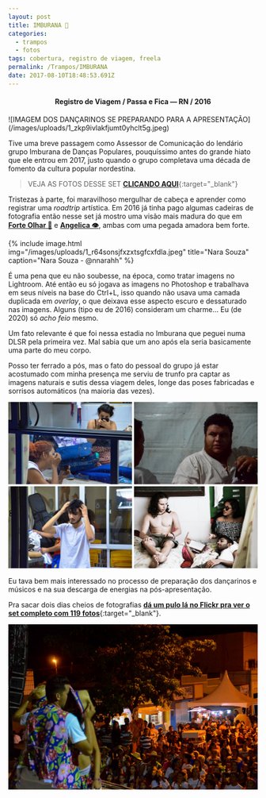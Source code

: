 ```yaml
---
layout: post
title: IMBURANA 💃
categories:
  - trampos
  - fotos
tags: cobertura, registro de viagem, freela
permalink: /Trampos/IMBURANA
date: 2017-08-10T18:48:53.691Z
---
```


<h4><p style="text-align:center"><strong>Registro de Viagem / Passa e Fica — RN / 2016</strong></p></h4>
![IMAGEM DOS DANÇARINOS SE PREPARANDO PARA A APRESENTAÇÃO](/images/uploads/1_zkp9ivlakfjumt0yhclt5g.jpeg)

Tive uma breve passagem como Assessor de Comunicação do lendário grupo Imburana de Danças Populares, pouquíssimo antes do grande hiato que ele entrou em 2017, justo quando o grupo completava uma década de fomento da cultura popular nordestina.

> VEJA AS FOTOS DESSE SET [**CLICANDO AQUI**](https://flic.kr/s/aHskE4Xpqm){:target="_blank"}

Tristezas à parte, foi maravilhoso mergulhar de cabeça e aprender como registrar uma *roadtrip* artística. Em 2016 já tinha pago algumas cadeiras de fotografia então nesse set já mostro uma visão mais madura do que em **[Forte Olhar 🏰](/Fotos/ForteOlhar)** e **[Angelica 👁](/Fotos/Angelica)**, ambas com uma pegada amadora bem forte.

{% include image.html
            img="/images/uploads/1_r64sonsjfxzxtsgfcxfdla.jpeg"
            title="Nara Souza"
            caption="Nara Souza - @nnarahh"
%}

É uma pena que eu não soubesse, na época, como tratar imagens no Lightroom. Até então eu só jogava as imagens no Photoshop e trabalhava em seus níveis na base do Ctrl+L, isso quando não usava uma camada duplicada em *overlay*, o que deixava esse aspecto escuro e dessaturado nas imagens. Alguns (tipo eu de 2016) consideram um charme… Eu (de 2020) só *acho feio* mesmo.

Um fato relevante é que foi nessa estadia no Imburana que peguei numa DLSR pela primeira vez. Mal sabia que um ano após ela seria basicamente uma parte do meu corpo.

Posso ter ferrado a pós, mas o fato do pessoal do grupo já estar acostumado com minha presença me serviu de trunfo pra captar as imagens naturais e sutis dessa viagem deles, longe das poses fabricadas e sorrisos automáticos (na maioria das vezes).

![mosaico com várias fotos dos dançarinos se preparando para a apresentação, vestindo-se, maquiando-se, conversando entre si despretensiosamente ](/images/uploads/chrome_vyk45sojwr.png)

Eu tava bem mais interessado no processo de preparação dos dançarinos e músicos e na sua descarga de energias na pós-apresentação.

Pra sacar dois dias cheios de fotografias [**dá um pulo lá no Flickr pra ver o set completo com 119 fotos**](https://flic.kr/s/aHskE4Xpqm){:target="_blank"}.

![imagem de dois dançarinos dançando na borda do palco e o público em segundo plano](/images/uploads/1_h1o82dl8xzm_d_cfegqrxw.jpeg)
